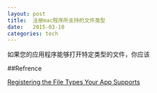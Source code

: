 ```yaml
---
layout: post
title:  注册mac程序所支持的文件类型
date:   2015-03-10
categories: tech
---
```


如果您的应用程序能够打开特定类型的文件，你应该












##Refrence  

[Registering the File Types Your App Supports](https://developer.apple.com/library/ios/documentation/FileManagement/Conceptual/DocumentInteraction_TopicsForIOS/Articles/RegisteringtheFileTypesYourAppSupports.html) 
